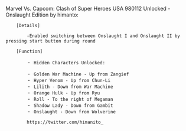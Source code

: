 Marvel Vs. Capcom: Clash of Super Heroes USA 980112 Unlocked - Onslaught Edition by himanto:

        [Details]

            -Enabled switching between Onslaught I and Onslaught II by pressing start button during round

        [Function]

            ・ Hidden Characters Unlocked:

            ・ Golden War Machine - Up from Zangief
            ・ Hyper Venom - Up from Chun-Li
            ・ Lilith - Down from War Machine
            ・ Orange Hulk - Up from Ryu
            ・ Roll - To the right of Megaman
            ・ Shadow Lady - Down from Gambit
            ・ Onslaught - Down from Wolverine

            https://twitter.com/himanito_
